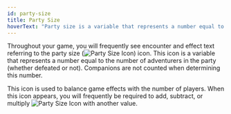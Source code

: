 ```yaml
---
id: party-size
title: Party Size
hoverText: "Party size is a variable that represents a number equal to the number of adventurers in the party (whether defeated or not)"
---
```


Throughout your game, you will frequently see encounter and effect text referring to the party size (<img src="/icons/party-size.svg" alt="Party Size Icon" class="icon-svg" />) icon. This icon is a variable that represents a number equal to the number of adventurers in the party (whether defeated or not). Companions are not counted when determining this number.

This icon is used to balance game effects with the number of players. When this icon appears, you will frequently be required to add, subtract, or multiply <img src="/icons/party-size.svg" alt="Party Size Icon" class="icon-svg" /> with another value.